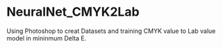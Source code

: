 # NeuralNet_CMYK2Lab
Using Photoshop to creat Datasets and training CMYK value to Lab value model in mininmum Delta E.
